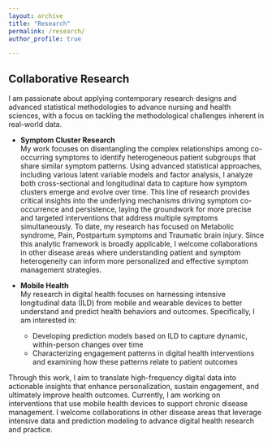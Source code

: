 ```yaml
---
layout: archive
title: "Research"
permalink: /research/
author_profile: true

---
```


Collaborative Research
-----
I am passionate about applying contemporary research designs and advanced statistical methodologies to advance nursing and health sciences, with a focus on tackling the methodological challenges inherent in real-world data. 

* **Symptom Cluster Research**<br>
My work focuses on disentangling the complex relationships among co-occurring symptoms to identify heterogeneous patient subgroups that share similar symptom patterns. Using advanced statistical approaches, including various latent variable models and factor analysis, I analyze both cross-sectional and longitudinal data to capture how symptom clusters emerge and evolve over time. This line of research provides critical insights into the underlying mechanisms driving symptom co-occurrence and persistence, laying the groundwork for more precise and targeted interventions that address multiple symptoms simultaneously.
To date, my research has focused on Metabolic syndrome, Pain, Postpartum symptoms and Traumatic brain injury. Since this analytic framework is broadly applicable, I welcome collaborations in other disease areas where understanding patient and symptom heterogeneity can inform more personalized and effective symptom management strategies.

* **Mobile Health** <br>
My research in digital health focuses on harnessing intensive longitudinal data (ILD) from mobile and wearable devices to better understand and predict health behaviors and outcomes. Specifically, I am interested in:

  * Developing prediction models based on ILD to capture dynamic, within-person changes over time
  * Characterizing engagement patterns in digital health interventions and examining how these patterns relate to patient outcomes
  
Through this work, I aim to translate high-frequency digital data into actionable insights that enhance personalization, sustain engagement, and ultimately improve health outcomes. Currently, I am working on interventions that use mobile health devices to support chronic disease management. I welcome collaborations in other disease areas that leverage intensive data and prediction modeling to advance digital health research and practice.


